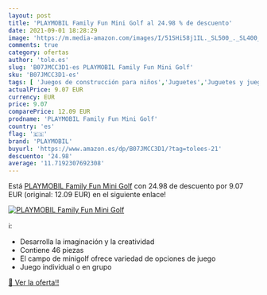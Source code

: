 ```yaml
---
layout: post
title: 'PLAYMOBIL Family Fun Mini Golf al 24.98 % de descuento'
date: 2021-09-01 18:28:29
image: 'https://m.media-amazon.com/images/I/51SHi58j1IL._SL500_._SL400_.jpg'
comments: true
category: ofertas
author: 'tole.es'
slug: 'B07JMCC3D1-es PLAYMOBIL Family Fun Mini Golf'
sku: 'B07JMCC3D1-es'
tags: [ 'Juegos de construcción para niños','Juguetes','Juguetes y juegos','Muñecos y figuras','playmobil', ]
actualPrice: 9.07 EUR
currency: EUR
price: 9.07
comparePrice: 12.09 EUR
prodname: 'PLAYMOBIL Family Fun Mini Golf'
country: 'es'
flag: '🇪🇸'
brand: 'PLAYMOBIL'
buyurl: 'https://www.amazon.es/dp/B07JMCC3D1/?tag=tolees-21'
descuento: '24.98'
average: '11.7192307692308'
---
```


Está [PLAYMOBIL Family Fun Mini Golf](https://www.amazon.es/dp/B07JMCC3D1/?tag=tolees-21) con 24.98 de descuento por 9.07 EUR (original: 12.09 EUR) en el siguiente enlace!

[![PLAYMOBIL Family Fun Mini Golf](https://m.media-amazon.com/images/I/51SHi58j1IL._SL500_._SL400_.jpg)](https://www.amazon.es/dp/B07JMCC3D1/?tag=tolees-21)

ℹ️:

- Desarrolla la imaginación y la creatividad
- Contiene 46 piezas
- El campo de minigolf ofrece variedad de opciones de juego
- Juego individual o en grupo

[🛒 Ver la oferta!!](https://www.amazon.es/dp/B07JMCC3D1/?tag=tolees-21)
